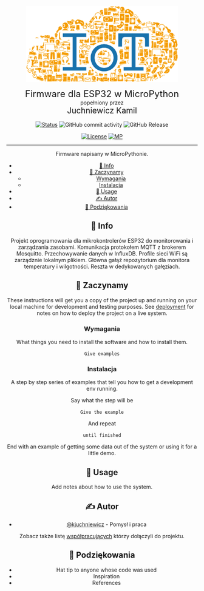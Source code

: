 <p align="center">
  <a href="" rel="noopener">
 <img width=400px height=200px src="./img/iot-logo.png" alt="Project logo"></a>
</p>

<div align="center" style="font-size:24px">Firmware dla ESP32 w MicroPython</div>
<div align="center" style="font-size:14px">popełniony przez</h1>
<div align="center" style="font-size:21px;margin-bottom:16px">Juchniewicz Kamil</div>
<div align="center">

[![Status](https://img.shields.io/badge/status-aktywny-success.svg)]()
![GitHub commit activity](https://img.shields.io/github/commit-activity/m/kjuchniewicz/fw-tem-hum)
![GitHub Release](https://img.shields.io/github/v/release/kjuchniewicz/fw-tem-hum)

<!-- [![GitHub Issues](https://img.shields.io/github/issues/kjuchniewicz/fw-tem-hum.svg)](https://github.com/kjuchniewicz/fw-tem-hum/issues) -->
<!-- [![GitHub Pull Requests](https://img.shields.io/github/issues-pr/kjuchniewicz/fw-tem-hum.svg)](https://github.com/kjuchniewicz/fw-tem-hum/pulls) -->

[![License](https://img.shields.io/badge/license-MIT-blue.svg)](/LICENSE)
[![MP](https://img.shields.io/badge/micropython-black?logo=micropython)]()

</div>

---

<p align="center"> Firmware napisany w MicroPythonie.
    <br>
</p>

- [🧐 Info ](#-info-)
- [🏁 Zaczynamy ](#-zaczynamy-)
  - [Wymagania](#wymagania)
  - [Instalacja](#instalacja)
- [🎈 Usage ](#-usage-)
- [✍️ Autor ](#️-autor-)
- [🎉 Podziękowania ](#-podziękowania-)

## 🧐 Info <a name = "info"></a>

Projekt oprogramowania dla mikrokontrolerów ESP32 do monitorowania i zarządzania zasobami.
Komunikacja protokołem MQTT z brokerem Mosquitto. Przechowywanie danych w InfluxDB.
Profile sieci WiFi są zarządznie lokalnym plikiem. Główna gałąź repozytorium dla monitora temperatury i wilgotności. Reszta w dedykowanych gałęziach.

## 🏁 Zaczynamy <a name = "zaczynamy"></a>

These instructions will get you a copy of the project up and running on your local machine for development and testing purposes. See [deployment](#deployment) for notes on how to deploy the project on a live system.

### Wymagania

What things you need to install the software and how to install them.

```
Give examples
```

### Instalacja

A step by step series of examples that tell you how to get a development env running.

Say what the step will be

```
Give the example
```

And repeat

```
until finished
```

End with an example of getting some data out of the system or using it for a little demo.

## 🎈 Usage <a name="usage"></a>

Add notes about how to use the system.

## ✍️ Autor <a name = "author"></a>

- [@kjuchniewicz](https://github.com/kjuchniewicz) - Pomysł i praca

Zobacz także listę [współpracujących](https://github.com/kjuchniewicz/The-Documentation-Compendium/contributors) którzy dołączyli do projektu.

## 🎉 Podziękowania <a name = "podziękowania"></a>

- Hat tip to anyone whose code was used
- Inspiration
- References
